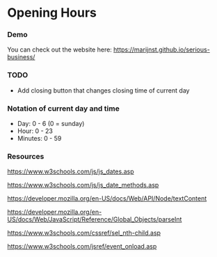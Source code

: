 # Opening Hours

### Demo

You can check out the website here: https://marijnst.github.io/serious-business/

### TODO

* Add closing button that changes closing time of current day

### Notation of current day and time

* Day: 0 - 6 (0 = sunday)
* Hour: 0 - 23
* Minutes: 0 - 59


### Resources

https://www.w3schools.com/js/js_dates.asp

https://www.w3schools.com/js/js_date_methods.asp

https://developer.mozilla.org/en-US/docs/Web/API/Node/textContent

https://developer.mozilla.org/en-US/docs/Web/JavaScript/Reference/Global_Objects/parseInt

https://www.w3schools.com/cssref/sel_nth-child.asp

https://www.w3schools.com/jsref/event_onload.asp